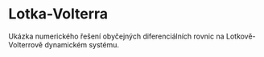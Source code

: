 # Lotka-Volterra

Ukázka numerického řešení obyčejných diferenciálních rovnic na Lotkově-Volterrově dynamickém systému.
